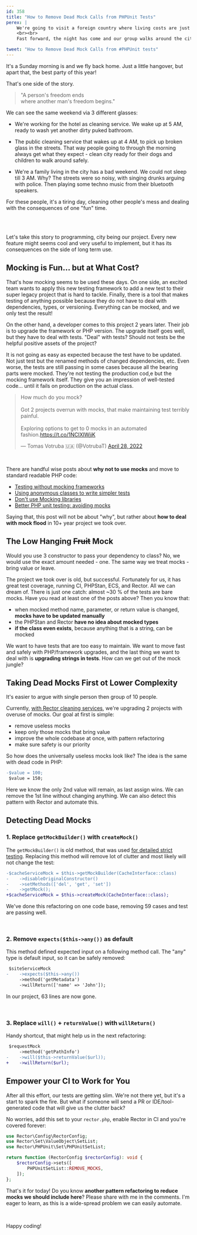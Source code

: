 ```yaml
---
id: 358
title: "How to Remove Dead Mock Calls from PHPUnit Tests"
perex: |
    We're going to visit a foreign country where living costs are just 1/3 of our. Let's say from UK or Germany to Brno, Czechia. We're organizing a bachelor party for our best friend.
    <br><br>
    Fast forward, the night has come and our group walks around the city, drink beers, the groom wears baby piggy  clothes, and we're happily celebrating. We're loosing one more wing man that is going to settle down with beautiful wife and soon to come child. It's fun and exciting, we've never been abroad before with so many friends together to celebrate a next step in man's life.

tweet: "How to Remove Dead Mock Calls from #PHPUnit tests"
---
```


It's a Sunday morning is and we fly back home. Just a little hangover, but apart that, the best party of this year!

That's one side of the story.

<blockquote class="blockquote text-center">
"A person's freedom ends<br>
where another man's freedom begins."
</blockquote>

We can see the same weekend via 3 different glasses:

* We're working for the hotel as cleaning service. We wake up at 5 AM, ready to wash yet another dirty puked bathroom.

* The public cleaning service that wakes up at 4 AM, to pick up broken glass in the streets. That way people going to through the morning always get what they expect - clean city ready for their dogs and children to walk around safely.

* We're a family living in the city has a bad weekend. We could not sleep till 3 AM. Why? The streets were so noisy, with singing drunks arguing with police. Then playing some techno music from their bluetooth speakers.

For these people, it's a tiring day, cleaning other people's mess and dealing with the consequences of one "fun" time.

<br><br>

Let's take this story to programming, city being our project. Every new feature might seems cool and very useful to implement, but it has its consequences on the side of long term use.

## Mocking is Fun... but at What Cost?

That's how mocking seems to be used these days. On one side, an excited team wants to apply this new testing framework to add a new test to their super legacy project that is hard to tackle. Finally, there is a tool that makes testing of anything possible because they do not have to deal with dependencies, types, or versioning. Everything can be mocked, and we only test the result!

On the other hand, a developer comes to this project 2 years later. Their job is to upgrade the framework or PHP version. The upgrade itself goes well, but they have to deal with tests. "Deal" with tests? Should not tests be the helpful positive assets of the project?

It is not going as easy as expected because the test have to be updated. Not just test but the renamed methods of changed dependencies, etc. Even worse, the tests are still passing in some cases because all the bearing parts were mocked. They're not testing the production cod,e but the mocking framework itself. They give you an impression of well-tested code... until it fails on production on the actual class.

<blockquote class="twitter-tweet"><p lang="en" dir="ltr">How much do you mock?<br><br>Got 2 projects overrun with mocks, that make maintaining test terribly painful.<br><br>Exploring options to get to 0 mocks in an automated fashion.<a href="https://t.co/1NCIXIWjjK">https://t.co/1NCIXIWjjK</a></p>&mdash; Tomas Votruba 🇺🇦 (@VotrubaT) <a href="https://twitter.com/VotrubaT/status/1519732183614775300?ref_src=twsrc%5Etfw">April 28, 2022</a></blockquote> <script async src="https://platform.twitter.com/widgets.js" charset="utf-8"></script>

<br>

There are handful wise posts about **why not to use mocks** and move to standard readable PHP code:

* [Testing without mocking frameworks](https://blog.frankdejonge.nl/testing-without-mocking-frameworks/)
* [Using anonymous classes to write simpler tests](https://mnapoli.fr/anonymous-classes-in-tests/)
* [Don't use Mocking libraries](https://steemit.com/php/@crell/don-t-use-mocking-libraries)
* [Better PHP unit testing: avoiding mocks](https://davegebler.com/post/php/better-php-unit-testing-avoiding-mocks)

Saying that, this post will not be about "why", but rather about **how to deal with mock flood** in 10+ year project we took over.

## The Low Hanging ~~Fruit~~ Mock

Would you use 3 constructor to pass your dependency to class? No, we would use the exact amount needed - one. The same way we treat mocks - bring value or leave.

The project we took over is old, but successful. Fortunately for us, it has great test coverage, running CI, PHPStan, ECS, and Rector. All we can dream of. There is just one catch: almost ~30 % of the tests are bare mocks. Have you read at least one of the posts above? Then you know that:

* when mocked method name, parameter, or return value is changed, **mocks have to be updated manually**
* the PHPStan and Rector **have no idea about mocked types**
* **if the class even exists**, because anything that is a string, can be mocked

We want to have tests that are too easy to maintain. We want to move fast and safely with PHP/framework upgrades, and the last thing we want to deal with is **upgrading strings in tests**. How can we get out of the mock jungle?

## Taking Dead Mocks First ot Lower Complexity

It's easier to argue with single person then group of 10 people.

Currently, [with Rector cleaning services](https://getrector.org/for-companies), we're upgrading 2 projects with overuse of mocks. Our goal at first is simple:

* remove useless mocks
* keep only those mocks that bring value
* improve the whole codebase at once, with pattern refactoring
* make sure safety is our priority

So how does the universally useless mocks look like? The idea is the same with dead code in PHP:

```diff
-$value = 100;
 $value = 150;
```

Here we know the only 2nd value will remain, as last assign wins. We can remove the 1st line without changing anything. We can also detect this pattern with Rector and automate this.

## Detecting Dead Mocks

### 1. Replace `getMockBuilder()` with `createMock()`

The `getMockBuilder()` is old method, that was used [for detailed strict testing](https://stackoverflow.com/questions/38363086/what-is-the-difference-between-createmock-and-getmockbuilder-in-phpunit). Replacing this method will remove lot of clutter and most likely will not change the test:

```diff
-$cacheServiceMock = $this->getMockBuilder(CacheInterface::class)
-    ->disableOriginalConstructor()
-    ->setMethods(['del', 'get', 'set'])
-    ->getMock();
+$cacheServiceMock = $this->createMock(CacheInterface::class);
```

We've done this refactoring on one code base, removing 59 cases and test are passing well.

<br>

### 2. Remove `expects($this->any())` as default

This method defined expected input on a following method call. The "any" type is default input, so it can be safely removed:

```diff
 $siteServiceMock
-    ->expects($this->any())
     ->method('getMetadata')
     ->willReturn(['name' => 'John']);
```

In our project, 63 lines are now gone.

<br>

### 3. Replace `will()` + `returnValue()` with `willReturn()`

Handy shortcut, that might help us in the next refactoring:

```diff
 $requestMock
     ->method('getPathInfo')
-    ->will($this->returnValue($url));
+    ->willReturn($url);
```




## Empower your CI to Work for You

After all this effort, our tests are getting slim. We're not there yet, but it's a start to spark the fire. But what if someone will send a PR or IDE/tool-generated code that will give us the clutter back?

No worries, add this set to your `rector.php`, enable Rector in CI and you're covered forever:

```php
use Rector\Config\RectorConfig;
use Rector\Set\ValueObject\SetList;
use Rector\PHPUnit\Set\PHPUnitSetList;

return function (RectorConfig $rectorConfig): void {
    $rectorConfig->sets([
        PHPUnitSetList::REMOVE_MOCKS,
    ]);
};
```

That's it for today! Do you know **another pattern refactoring to reduce mocks we should include here**? Please share with me in the comments. I'm eager to learn, as this is a wide-spread problem we can easily automate.

<br>

Happy coding!
